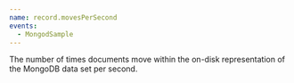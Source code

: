 ```yaml
---
name: record.movesPerSecond
events:
  - MongodSample
---
```


The number of times documents move within the on-disk representation of the MongoDB data set per second.